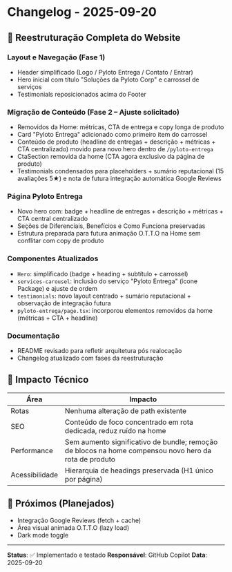 # Changelog - 2025-09-20

## 🎨 Reestruturação Completa do Website

### Layout e Navegação (Fase 1)
- Header simplificado (Logo / Pyloto Entrega / Contato / Entrar)
- Hero inicial com título "Soluções da Pyloto Corp" e carrossel de serviços
- Testimonials reposicionados acima do Footer

### Migração de Conteúdo (Fase 2 – Ajuste solicitado)
- Removidos da Home: métricas, CTA de entrega e copy longa de produto
- Card "Pyloto Entrega" adicionado como primeiro item do carrossel
- Conteúdo de produto (headline de entregas + descrição + métricas + CTA centralizado) movido para novo hero dentro de `/pyloto-entrega`
- CtaSection removida da home (CTA agora exclusivo da página de produto)
- Testimonials condensados para placeholders + sumário reputacional (15 avaliações 5★) e nota de futura integração automática Google Reviews

### Página Pyloto Entrega
- Novo hero com: badge + headline de entregas + descrição + métricas + CTA central centralizado
- Seções de Diferenciais, Benefícios e Como Funciona preservadas
- Estrutura preparada para futura animação O.T.T.O na Home sem conflitar com copy de produto

### Componentes Atualizados
- `Hero`: simplificado (badge + heading + subtítulo + carrossel)
- `services-carousel`: inclusão do serviço "Pyloto Entrega" (ícone Package) e ajuste de ordem
- `testimonials`: novo layout centrado + sumário reputacional + observação de integração futura
- `pyloto-entrega/page.tsx`: incorporou elementos removidos da home (métricas + CTA + headline)

### Documentação
- README revisado para refletir arquitetura pós realocação
- Changelog atualizado com fases da reestruturação

## 🔧 Impacto Técnico
| Área | Impacto |
|------|---------|
| Rotas | Nenhuma alteração de path existente |
| SEO | Conteúdo de foco concentrado em rota dedicada, reduz ruído na home |
| Performance | Sem aumento significativo de bundle; remoção de blocos na home compensou novo hero da rota de produto |
| Acessibilidade | Hierarquia de headings preservada (H1 único por página) |

## 📌 Próximos (Planejados)
- Integração Google Reviews (fetch + cache)
- Área visual animada O.T.T.O (lazy load)
- Dark mode toggle

---
**Status**: ✅ Implementado e testado
**Responsável**: GitHub Copilot
**Data**: 2025-09-20